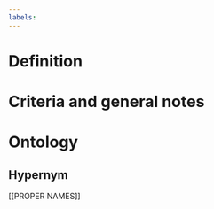 ```yaml
---
labels: 
---
```


# Definition

# Criteria and general notes
# Ontology

## Hypernym
[[PROPER NAMES]]